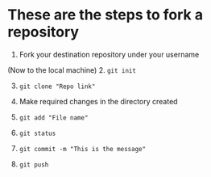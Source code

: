 # These are the steps to fork a repository

1. Fork your destination repository under your username

 (Now to the local machine)
2. ` git init `

3. ` git clone "Repo link" `

4. Make required changes in the directory created

5. ` git add "File name" `

6. ` git status `

7. ` git commit -m "This is the message" `

8. ` git push `